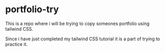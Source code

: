 # portfolio-try
<p>This is a repo where i will be trying to copy someones portfolio using tailwind CSS. </p>
<p>Since i have just completed my tailwind CSS tutorial it is a part of trying to practice it. </p>
